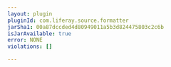 ```yaml
---
layout: plugin
pluginId: com.liferay.source.formatter
jarSha1: 00a87dccded4d80949011a5b3d824475803c2c6b
isJarAvailable: true
error: NONE
violations: []

---
```

